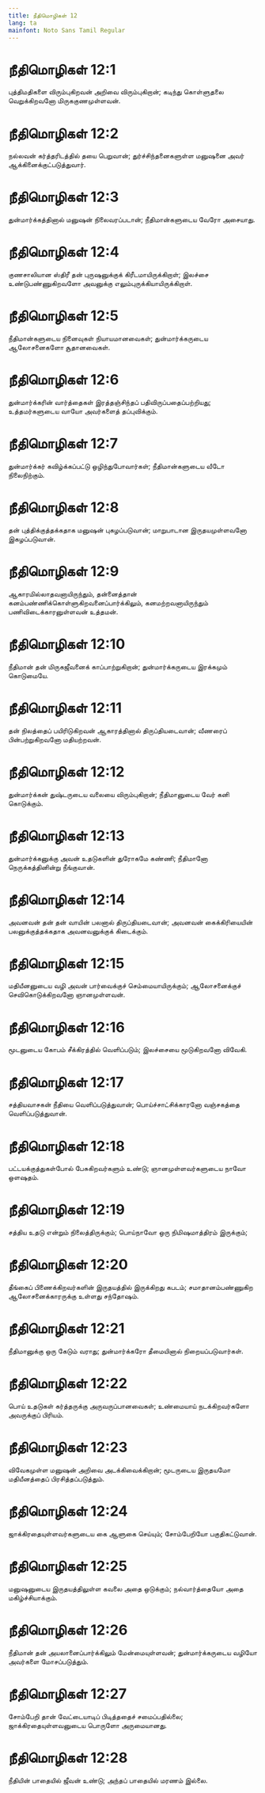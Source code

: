 ```yaml
---
title: நீதிமொழிகள் 12
lang: ta
mainfont: Noto Sans Tamil Regular
---
```


# நீதிமொழிகள் 12:1

புத்திமதிகளை விரும்புகிறவன் அறிவை விரும்புகிறான்; கடிந்து கொள்ளுதலை வெறுக்கிறவனோ மிருககுணமுள்ளவன்.

# நீதிமொழிகள் 12:2

நல்லவன் கர்த்தரிடத்தில் தயை பெறுவான்; துர்ச்சிந்தனைகளுள்ள மனுஷனை அவர் ஆக்கினைக்குட்படுத்துவார்.

# நீதிமொழிகள் 12:3

துன்மார்க்கத்தினால் மனுஷன் நிலைவரப்படான்; நீதிமான்களுடைய வேரோ அசையாது.

# நீதிமொழிகள் 12:4

குணசாலியான ஸ்திரீ தன் புருஷனுக்குக் கிரீடமாயிருக்கிறாள்; இலச்சை உண்டுபண்ணுகிறவளோ அவனுக்கு எலும்புருக்கியாயிருக்கிறாள்.

# நீதிமொழிகள் 12:5

நீதிமான்களுடைய நினைவுகள் நியாயமானவைகள்; துன்மார்க்கருடைய ஆலோசனைகளோ சூதானவைகள்.

# நீதிமொழிகள் 12:6

துன்மார்க்கரின் வார்த்தைகள் இரத்தஞ்சிந்தப் பதிவிருப்பதைப்பற்றியது; உத்தமர்களுடைய வாயோ அவர்களைத் தப்புவிக்கும்.

# நீதிமொழிகள் 12:7

துன்மார்க்கர் கவிழ்க்கப்பட்டு ஒழிந்துபோவார்கள்; நீதிமான்களுடைய வீடோ நிலைநிற்கும்.

# நீதிமொழிகள் 12:8

தன் புத்திக்குத்தக்கதாக மனுஷன் புகழப்படுவான்; மாறுபாடான இருதயமுள்ளவனோ இகழப்படுவான்.

# நீதிமொழிகள் 12:9

ஆகாரமில்லாதவனாயிருந்தும், தன்னைத்தான் கனம்பண்ணிக்கொள்ளுகிறவனைப்பார்க்கிலும், கனமற்றவனாயிருந்தும் பணிவிடைக்காரனுள்ளவன் உத்தமன்.

# நீதிமொழிகள் 12:10

நீதிமான் தன் மிருகஜீவனைக் காப்பாற்றுகிறான்; துன்மார்க்கருடைய இரக்கமும் கொடுமையே.

# நீதிமொழிகள் 12:11

தன் நிலத்தைப் பயிரிடுகிறவன் ஆகாரத்தினால் திருப்தியடைவான்; வீணரைப் பின்பற்றுகிறவனோ மதியற்றவன்.

# நீதிமொழிகள் 12:12

துன்மார்க்கன் துஷ்டருடைய வலையை விரும்புகிறான்; நீதிமானுடைய வேர் கனி கொடுக்கும்.

# நீதிமொழிகள் 12:13

துன்மார்க்கனுக்கு அவன் உதடுகளின் துரோகமே கண்ணி; நீதிமானோ நெருக்கத்தினின்று நீங்குவான்.

# நீதிமொழிகள் 12:14

அவனவன் தன் தன் வாயின் பலனால் திருப்தியடைவான்; அவனவன் கைக்கிரியையின் பலனுக்குத்தக்கதாக அவனவனுக்குக் கிடைக்கும்.

# நீதிமொழிகள் 12:15

மதியீனனுடைய வழி அவன் பார்வைக்குச் செம்மையாயிருக்கும்; ஆலோசனைக்குச் செவிகொடுக்கிறவனோ ஞானமுள்ளவன்.

# நீதிமொழிகள் 12:16

மூடனுடைய கோபம் சீக்கிரத்தில் வெளிப்படும்; இலச்சையை மூடுகிறவனோ விவேகி.

# நீதிமொழிகள் 12:17

சத்தியவாசகன் நீதியை வெளிப்படுத்துவான்; பொய்ச்சாட்சிக்காரனோ வஞ்சகத்தை வெளிப்படுத்துவான்.

# நீதிமொழிகள் 12:18

பட்டயக்குத்துகள்போல் பேசுகிறவர்களும் உண்டு; ஞானமுள்ளவர்களுடைய நாவோ ஒளஷதம்.

# நீதிமொழிகள் 12:19

சத்திய உதடு என்றும் நிலைத்திருக்கும்; பொய்நாவோ ஒரு நிமிஷமாத்திரம் இருக்கும்;

# நீதிமொழிகள் 12:20

தீங்கைப் பிணைக்கிறவர்களின் இருதயத்தில் இருக்கிறது கபடம்; சமாதானம்பண்ணுகிற ஆலோசனைக்காரருக்கு உள்ளது சந்தோஷம்.

# நீதிமொழிகள் 12:21

நீதிமானுக்கு ஒரு கேடும் வராது; துன்மார்க்கரோ தீமையினால் நிறையப்படுவார்கள்.

# நீதிமொழிகள் 12:22

பொய் உதடுகள் கர்த்தருக்கு அருவருப்பானவைகள்; உண்மையாய் நடக்கிறவர்களோ அவருக்குப் பிரியம்.

# நீதிமொழிகள் 12:23

விவேகமுள்ள மனுஷன் அறிவை அடக்கிவைக்கிறான்; மூடருடைய இருதயமோ மதியீனத்தைப் பிரசித்தப்படுத்தும்.

# நீதிமொழிகள் 12:24

ஜாக்கிரதையுள்ளவர்களுடைய கை ஆளுகை செய்யும்; சோம்பேறியோ பகுதிகட்டுவான்.

# நீதிமொழிகள் 12:25

மனுஷனுடைய இருதயத்திலுள்ள கவலை அதை ஒடுக்கும்; நல்வார்த்தையோ அதை மகிழ்ச்சியாக்கும்.

# நீதிமொழிகள் 12:26

நீதிமான் தன் அயலானைப்பார்க்கிலும் மேன்மையுள்ளவன்; துன்மார்க்கருடைய வழியோ அவர்களை மோசப்படுத்தும்.

# நீதிமொழிகள் 12:27

சோம்பேறி தான் வேட்டையாடிப் பிடித்ததைச் சமைப்பதில்லை; ஜாக்கிரதையுள்ளவனுடைய பொருளோ அருமையானது.

# நீதிமொழிகள் 12:28

நீதியின் பாதையில் ஜீவன் உண்டு; அந்தப் பாதையில் மரணம் இல்லை.

